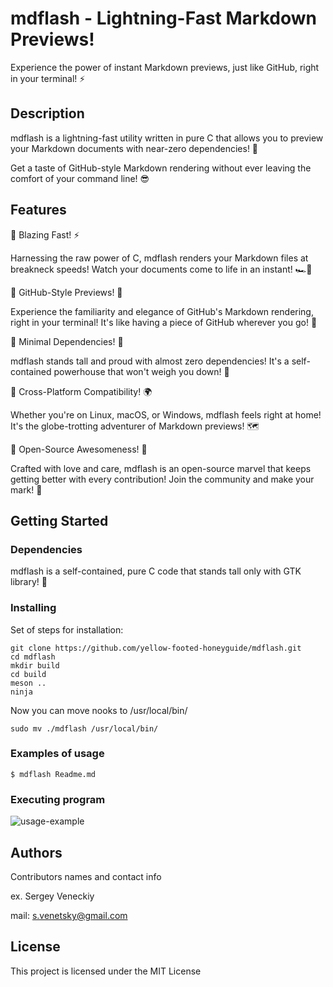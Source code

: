 # mdflash - Lightning-Fast Markdown Previews!
Experience the power of instant Markdown previews, just like GitHub, right in your terminal! ⚡️

## Description
mdflash is a lightning-fast utility written in pure C that allows you to preview your Markdown documents with near-zero dependencies! 🚀

Get a taste of GitHub-style Markdown rendering without ever leaving the comfort of your command line! 😎

## Features
🌋 Blazing Fast! ⚡️

Harnessing the raw power of C, mdflash renders your Markdown files at breakneck speeds! Watch your documents come to life in an instant! 🏎💨

🌋 GitHub-Style Previews! 👀

Experience the familiarity and elegance of GitHub's Markdown rendering, right in your terminal! It's like having a piece of GitHub wherever you go! 🐙

🌋 Minimal Dependencies! 🍃

mdflash stands tall and proud with almost zero dependencies! It's a self-contained powerhouse that won't weigh you down! 💪

🌋 Cross-Platform Compatibility! 🌍

Whether you're on Linux, macOS, or Windows, mdflash feels right at home! It's the globe-trotting adventurer of Markdown previews! 🗺

🌋 Open-Source Awesomeness! 🌟

Crafted with love and care, mdflash is an open-source marvel that keeps getting better with every contribution! Join the community and make your mark! 🤝

## Getting Started

### Dependencies
mdflash is a self-contained, pure C code that stands tall only with GTK library! 🏰

### Installing
Set of steps for installation:

```
git clone https://github.com/yellow-footed-honeyguide/mdflash.git 
cd mdflash
mkdir build
cd build
meson ..
ninja
```

Now you can move nooks to /usr/local/bin/
```
sudo mv ./mdflash /usr/local/bin/
```



### Examples of usage
```
$ mdflash Readme.md
```


### Executing program
![usage-example](assets/mdflash.gif)

## Authors
Contributors names and contact info

ex. Sergey Veneckiy 

mail: s.venetsky@gmail.com

## License
This project is licensed under the MIT License


